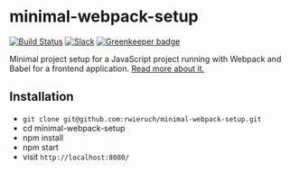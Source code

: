 # minimal-webpack-setup

[![Build Status](https://travis-ci.org/rwieruch/minimal-webpack-setup.svg?branch=master)](https://travis-ci.org/rwieruch/minimal-webpack-setup) [![Slack](https://slack-the-road-to-learn-react.wieruch.com/badge.svg)](https://slack-the-road-to-learn-react.wieruch.com/) [![Greenkeeper badge](https://badges.greenkeeper.io/rwieruch/minimal-webpack-setup.svg)](https://greenkeeper.io/)

Minimal project setup for a JavaScript project running with Webpack and Babel for a frontend application. [Read more about it.](https://www.robinwieruch.de/webpack-setup-tutorial/)

## Installation

* `git clone git@github.com:rwieruch/minimal-webpack-setup.git`
* cd minimal-webpack-setup
* npm install
* npm start
* visit `http://localhost:8080/`

